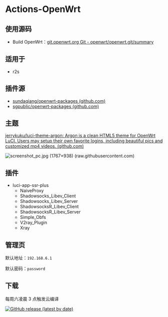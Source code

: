 # Actions-OpenWrt

## 使用源码

+ Build OpenWrt：[git.openwrt.org Git - openwrt/openwrt.git/summary](https://git.openwrt.org/openwrt/openwrt.git)

## 适用于

+ r2s

## 插件源

+ [sundaqiang/openwrt-packages (github.com)](https://github.com/sundaqiang/openwrt-packages)
+ [sgpublic/openwrt-packages (github.com)](https://github.com/sgpublic/openwrt-packages)

## 主题

[jerrykuku/luci-theme-argon: Argon is a clean HTML5 theme for OpenWrt LuCI. Users may setup their own favorite logins, including beautiful pics and customized mp4 videos. (github.com)](https://github.com/jerrykuku/luci-theme-argon)

![screenshot_pc.jpg (1767×938) (raw.githubusercontent.com)](https://raw.githubusercontent.com/jerrykuku/luci-theme-argon/master/Screenshots/screenshot_pc.jpg)

## 插件

+ luci-app-ssr-plus
  + NaiveProxy
  + Shadowsocks_Libev_Client
  + Shadowsocks_Libev_Server
  + ShadowsocksR_Libev_Client
  + ShadowsocksR_Libev_Server
  + Simple_Obfs
  + V2ray_Plugin
  + Xray

## 管理页

默认地址：`192.168.6.1`

默认密码：`password`

## 下载

每周六凌晨 3 点触发云编译

[![GitHub release (latest by date)](https://img.shields.io/github/v/release/SGPublic/k2p-lede?style=for-the-badge&label=Download)](https://github.com/SGPublic/k2p-lede/releases/latest)
